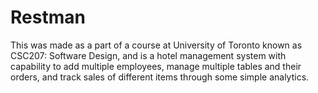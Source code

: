 # Restman

This was made as a part of a course at University of Toronto known as CSC207: Software Design, and is a hotel management system with capability to add multiple employees, manage multiple tables and their orders, and track sales of different items through some simple analytics.